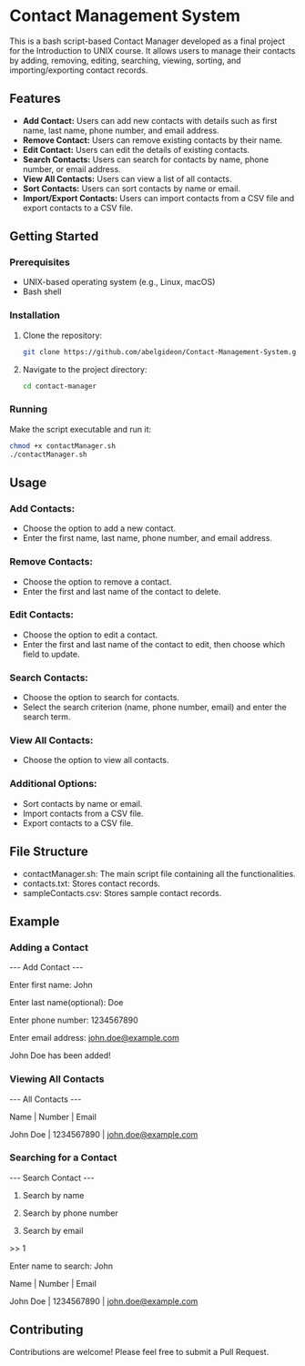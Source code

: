 # Contact Management System

This is a bash script-based Contact Manager developed as a final project for the Introduction to UNIX course. It allows users to manage their contacts by adding, removing, editing, searching, viewing, sorting, and importing/exporting contact records.

## Features

- **Add Contact:** Users can add new contacts with details such as first name, last name, phone number, and email address.
- **Remove Contact:** Users can remove existing contacts by their name.
- **Edit Contact:** Users can edit the details of existing contacts.
- **Search Contacts:** Users can search for contacts by name, phone number, or email address.
- **View All Contacts:** Users can view a list of all contacts.
- **Sort Contacts:** Users can sort contacts by name or email.
- **Import/Export Contacts:** Users can import contacts from a CSV file and export contacts to a CSV file.

## Getting Started

### Prerequisites

- UNIX-based operating system (e.g., Linux, macOS)
- Bash shell

### Installation

1. Clone the repository:
    ```sh
    git clone https://github.com/abelgideon/Contact-Management-System.git
    ```
2. Navigate to the project directory:
    ```sh
    cd contact-manager
    ```

### Running

Make the script executable and run it:
```sh
chmod +x contactManager.sh
./contactManager.sh
```

## Usage

### Add Contacts:

- Choose the option to add a new contact.
- Enter the first name, last name, phone number, and email address.

### Remove Contacts:

- Choose the option to remove a contact.
- Enter the first and last name of the contact to delete.

### Edit Contacts:

- Choose the option to edit a contact.
- Enter the first and last name of the contact to edit, then choose which field to update.

### Search Contacts:

- Choose the option to search for contacts.
- Select the search criterion (name, phone number, email) and enter the search term.

### View All Contacts:

- Choose the option to view all contacts.

### Additional Options:

- Sort contacts by name or email.
- Import contacts from a CSV file.
- Export contacts to a CSV file.

## File Structure

- contactManager.sh: The main script file containing all the functionalities.
- contacts.txt: Stores contact records.
- sampleContacts.csv: Stores sample contact records.

## Example

### Adding a Contact

--- Add Contact ---


Enter first name: John

Enter last name(optional): Doe

Enter phone number: 1234567890

Enter email address: john.doe@example.com

John Doe has been added!

### Viewing All Contacts

--- All Contacts ---

Name       | Number      | Email

John Doe   | 1234567890  | john.doe@example.com

### Searching for a Contact

--- Search Contact ---

1. Search by name

2. Search by phone number

3. Search by email

\>\> 1

Enter name to search: John

Name       | Number      | Email

John Doe   | 1234567890  | john.doe@example.com

## Contributing

Contributions are welcome! Please feel free to submit a Pull Request.